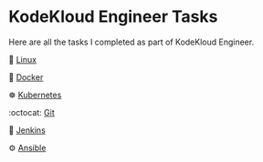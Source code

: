 # KodeKloud Engineer Tasks

Here are all the tasks I completed as part of KodeKloud Engineer.

🐧 [Linux](Linux)

🐋 [Docker](Docker)

☸️ [Kubernetes](Kubernetes)

:octocat: [Git](Git)

🚀 [Jenkins](Jenkins)

⚙️ [Ansible](Ansible)
